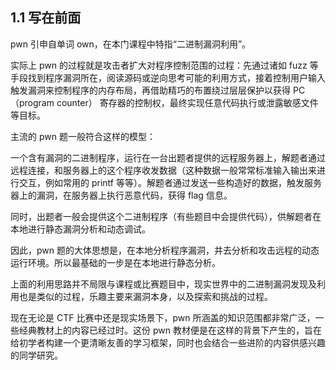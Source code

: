 ##  1.1 写在前面

pwn 引申自单词 own，在本门课程中特指“二进制漏洞利用”。

实际上 pwn 的过程就是攻击者扩大对程序控制范围的过程：先通过诸如 fuzz 等手段找到程序漏洞所在，阅读源码或逆向思考可能的利用方式，接着控制用户输入触发漏洞来控制程序的内存布局，再借助精巧的布置绕过层层保护以获得 PC（program counter） 寄存器的控制权，最终实现任意代码执行或泄露敏感文件等目标。

主流的 pwn 题一般符合这样的模型：

一个含有漏洞的二进制程序，运行在一台出题者提供的远程服务器上，解题者通过远程连接，和服务器上的这个程序收发数据（这种数据一般常常标准输入输出来进行交互，例如常用的 printf 等等）。解题者通过发送一些构造好的数据，触发服务器上的漏洞，在服务器上执行恶意代码，获得 flag 信息。

同时，出题者一般会提供这个二进制程序（有些题目中会提供代码），供解题者在本地进行静态漏洞分析和动态调试。

因此，pwn 题的大体思想是，在本地分析程序漏洞，并去分析和攻击远程的动态运行环境。所以最基础的一步是在本地进行静态分析。

上面的利用思路并不局限与课程或比赛题目中，现实世界中的二进制漏洞发现及利用也是类似的过程，乐趣主要来漏洞本身，以及探索和挑战的过程。

现在无论是 CTF 比赛中还是现实场景下，pwn 所涵盖的知识范围都非常广泛，一些经典教材上的内容已经过时。这份 pwn 教材便是在这样的背景下产生的，旨在给初学者构建一个更清晰友善的学习框架，同时也会结合一些进阶的内容供感兴趣的同学研究。
